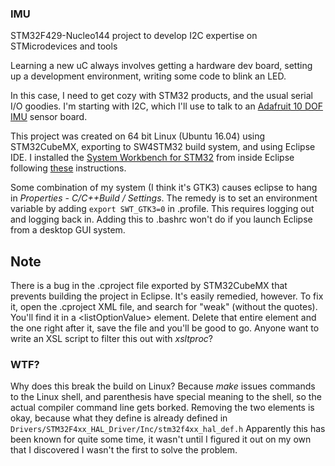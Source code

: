 ### IMU
STM32F429-Nucleo144 project to develop I2C expertise on STMicrodevices and tools

Learning a new uC always involves getting a hardware dev board, setting up a 
development environment, writing some code to blink an LED.

In this case, I need to get cozy with STM32 products, and the usual serial I/O goodies.
I'm starting with I2C, which I'll use to talk to an [Adafruit 10 DOF IMU](https://www.adafruit.com/product/1604) sensor board.

This project was created on 64 bit Linux (Ubuntu 16.04) using STM32CubeMX, exporting to SW4STM32 build system, and using Eclipse IDE.  I installed the [System Workbench for STM32](http://www.openstm32.org/HomePage) from inside Eclipse following [these](http://www.openstm32.org/Installing+System+Workbench+for+STM32+from+Eclipse?structure=Documentation) instructions.

Some combination of my system (I think it's GTK3) causes eclipse to hang in *Properties - C/C++Build / Settings*.  The remedy is to set an environment variable by adding `export SWT_GTK3=0` in .profile.  This requires logging out and logging back in.  Adding this to .bashrc won't do if you launch Eclipse from a desktop GUI system.

## Note
There is a bug in the .cproject file exported by STM32CubeMX that prevents building the project in Eclipse.  It's easily remedied, however.  To fix it, open the .cproject XML file, and search for "weak" (without the quotes).  You'll find it in a &lt;listOptionValue&gt; element.  Delete that entire element and the one right after it, save the file and you'll be good to go. 
Anyone want to write an XSL script to filter this out with *xsltproc*?
### WTF?
Why does this break the build on Linux?  Because *make* issues commands to the Linux shell, and parenthesis have special meaning to the shell, so the actual compiler command line gets borked.  Removing the two elements is okay, because what they define is already defined in `Drivers/STM32F4xx_HAL_Driver/Inc/stm32f4xx_hal_def.h` Apparently this has been known for quite some time, it wasn't until I figured it out on my own that I discovered I wasn't the first to solve the problem.
